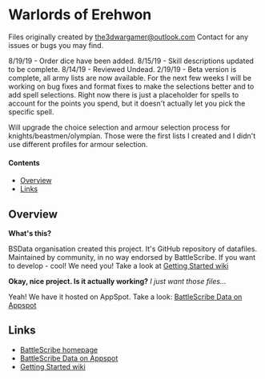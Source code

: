 Warlords of Erehwon
===================
Files originally created by the3dwargamer@outlook.com  Contact for any issues or bugs you may find. 

8/19/19 - Order dice have been added.
8/15/19 - Skill descriptions updated to be complete.
8/14/19 - Reviewed Undead.
2/19/19 - Beta version is complete, all army lists are now available.  For the next few weeks I will be working on bug fixes and format fixes to make the selections better and to add spell selections.  Right now there is just a placeholder for spells to account for the points you spend, but it doesn't actually let you pick the specific spell.

Will upgrade the choice selection and armour selection process for knights/beastmen/olympian.  Those were the first lists I created and I didn't use different profiles for armour selection.

#### Contents ####

* [Overview][]
* [Links][]

## Overview ##
[Overview]: #overview

__What's this?__

BSData organisation created this project. It's GitHub repository of datafiles.
Maintained by community, in no way endorsed by BattleScribe. If you want
to develop - cool! We need you! Take a look at [Getting Started wiki][]

__Okay, nice project. Is it actually working?__ _I just want those files..._

Yeah! We have it hosted on AppSpot. Take a look: [BattleScribe Data on Appspot][]


## Links ##
[Links]: #links

* [BattleScribe homepage][]
* [BattleScribe Data on Appspot][]
* [Getting Started wiki][]


[BattleScribe homepage]: http://www.battlescribe.net/
[BattleScribe Data on Appspot]: http://battlescribedata.appspot.com/#/repos
[Getting Started wiki]: https://github.com/BSData/catalogue-development/wiki/Getting-Started#contributing
